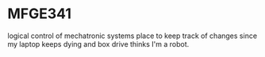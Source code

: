 # MFGE341
logical control of mechatronic systems
 place to keep track of changes since my laptop keeps dying and box drive thinks I'm a robot. 
